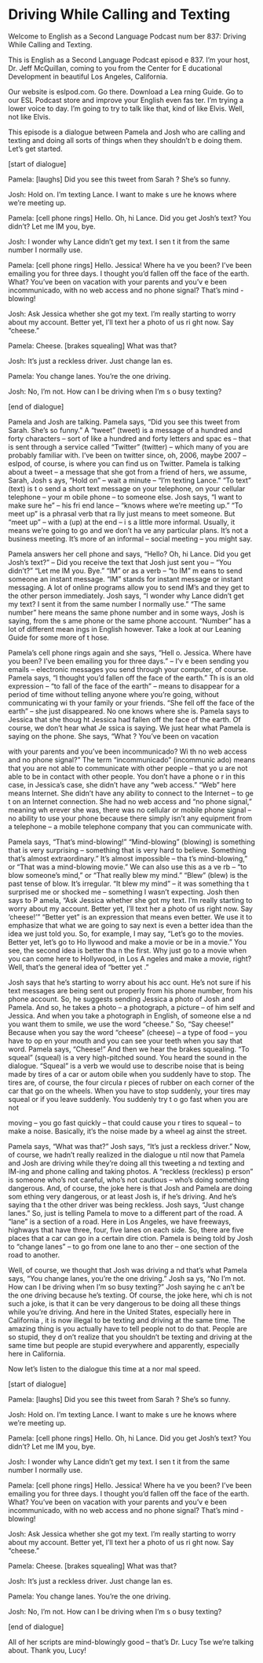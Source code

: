 # Driving While Calling and Texting

Welcome to English as a Second Language Podcast num ber 837: Driving While Calling and Texting.

This is English as a Second Language Podcast episod e 837. I’m your host, Dr. Jeff McQuillan, coming to you from the Center for E ducational Development in beautiful Los Angeles, California.

Our website is eslpod.com. Go there. Download a Lea rning Guide. Go to our ESL Podcast store and improve your English even fas ter. I’m trying a lower voice to day. I’m going to try to talk like that, kind of  like Elvis. Well, not like Elvis.

This episode is a dialogue between Pamela and Josh who are calling and texting and doing all sorts of things when they shouldn’t b e doing them. Let’s get started.

[start of dialogue]

Pamela:  [laughs] Did you see this tweet from Sarah ? She’s so funny.

Josh:  Hold on. I’m texting Lance. I want to make s ure he knows where we’re meeting up.

Pamela: [cell phone rings] Hello. Oh, hi Lance. Did  you get Josh’s text? You didn’t? Let me IM you, bye.

Josh:  I wonder why Lance didn’t get my text. I sen t it from the same number I normally use.

Pamela: [cell phone rings] Hello. Jessica! Where ha ve you been? I’ve been emailing you for three days. I thought you’d fallen  off the face of the earth. What? You’ve been on vacation with your parents and you’v e been incommunicado, with no web access and no phone signal? That’s mind -blowing!

Josh:  Ask Jessica whether she  got my text. I’m really starting to worry about my account. Better yet, I’ll text her a photo of us ri ght now. Say “cheese.”

Pamela:  Cheese. [brakes squealing] What was that?

Josh:  It’s just a reckless driver. Just change lan es.

Pamela:  You change lanes. You’re the one driving.

 Josh:  No, I’m not. How can I be driving when I’m s o busy texting?

[end of dialogue]

Pamela and Josh are talking. Pamela says, “Did you see this tweet from Sarah. She’s so funny.” A “tweet” (tweet) is a message of a hundred and forty characters – sort of like a hundred and forty letters and spac es – that is sent through a service called “Twitter” (twitter) – which many of you are probably familiar with. I’ve been on twitter since, oh, 2006, maybe 2007 – eslpod, of course, is where you can find us on Twitter. Pamela is talking about  a tweet – a message that she got from a friend of hers, we assume, Sarah, Josh s ays, “Hold on” – wait a minute – “I’m texting Lance.” “To text” (text) is t o send a short text message on your telephone, on your cellular telephone – your m obile phone – to someone else. Josh says, “I want to make sure he” – his fri end lance – “knows where we’re meeting up.” “To meet up” is a phrasal verb that ra lly just means to meet someone. But “meet up” – with a (up) at the end – i s a little more informal. Usually, it means we’re going to go and we don’t ha ve any particular plans. It’s not a business meeting. It’s more of an informal – social meeting – you might say.

Pamela answers her cell phone and says, “Hello? Oh,  hi Lance. Did you get Josh’s text?” – Did you receive the text that Josh just sent you – “You didn’t?” “Let me IM you. Bye.” “IM” or as a verb – “to IM” m eans to send someone an instant message. “IM” stands for instant message or  instant messaging. A lot of online programs allow you to send IM’s and they get  to the other person immediately. Josh says, “I wonder why Lance didn’t get my text? I sent it from the same number I normally use.” “The same number” here  means the same phone number and in some ways, Josh is saying, from the s ame phone or the same phone account. “Number” has a lot of different mean ings in English however. Take a look at our Leaning Guide for some more of t hose.

Pamela’s cell phone rings again and she says, “Hell o. Jessica. Where have you been? I’ve been emailing you for three days.” – I’v e been sending you emails – electronic messages you send through your computer,  of course. Pamela says, “I thought you’d fallen off the face of the earth.” Th is is an old expression – “to fall of the face of the earth” – means to disappear for a period of time without telling anyone where you’re going, without communicating wi th your family or your friends. “She fell off the face of the earth” – she  just disappeared. No one knows where she is. Pamela says to Jessica that she thoug ht Jessica had fallen off the face of the earth. Of course, we don’t hear what Je ssica is saying. We just hear what Pamela is saying on the phone. She says, “What ? You’ve been on vacation

with your parents and you’ve been incommunicado? Wi th no web access and no phone signal?” The term “incommunicado” (incommunic ado) means that you are not able to communicate with other people – that yo u are not able to be in contact with other people. You don’t have a phone o r in this case, in Jessica’s case, she didn’t have any “web access.” “Web” here means Internet. She didn’t have any ability to connect to the Internet – to ge t on an Internet connection. She had no web access and “no phone signal,” meaning wh erever she was, there was no cellular or mobile phone signal – no ability  to use your phone because there simply isn’t any equipment from a telephone –  a mobile telephone company that you can communicate with.

Pamela says, “That’s mind-blowing!” “Mind-blowing” (blowing) is something that is very surprising – something that is very hard to  believe. Something that’s almost extraordinary.” It’s almost impossible – tha t’s mind-blowing,” or “That was a mind-blowing movie.” We can also use this as a ve rb – “to blow someone’s mind,” or “That really blew my mind.” “Blew” (blew)  is the past tense of blow. It’s irregular. “It blew my mind” – it was something tha t surprised me or shocked me – something I wasn’t expecting. Josh then says to P amela, “Ask Jessica whether she got my text. I’m really starting to worry about  my account. Better yet, I’ll text her a photo of us right now. Say ‘cheese!’” “Better  yet” is an expression that means even better. We use it to emphasize that what  we are going to say next is even a better idea than the idea we just told you. So, for example, I may say, “Let’s go to the movies. Better yet, let’s go to Ho llywood and make a movie or be in a movie.” You see, the second idea is better tha n the first. Why just go to a movie when you can come here to Hollywood, in Los A ngeles and make a movie, right? Well, that’s the general idea of “better yet .”

Josh says that he’s starting to worry about his acc ount. He’s not sure if his text messages are being sent out properly from his phone  number, from his phone account. So, he suggests sending Jessica a photo of  Josh and Pamela. And so, he takes a photo – a photograph, a picture – of him self and Jessica. And when you take a photograph in English, of someone else a nd you want them to smile, we use the word “cheese.” So, “Say cheese!” Because  when you say the word “cheese” (cheese) – a type of food – you have to op en your mouth and you can see your teeth when you say that word. Pamela says,  “Cheese!” And then we hear the brakes squealing. “To squeal” (squeal) is a very high-pitched sound. You heard the sound in the dialogue. “Squeal” is a verb we would use to describe noise that is being made by tires of a car or autom obile when you suddenly have to stop. The tires are, of course, the four circula r pieces of rubber on each corner of the car that go on the wheels. When you have to stop suddenly, your tires may squeal or if you leave suddenly. You suddenly try t o go fast when you are not

moving – you go fast quickly – that could cause you r tires to squeal – to make a noise. Basically, it’s the noise made by a wheel ag ainst the street.

Pamela says, “What was that?” Josh says, “It’s just  a reckless driver.” Now, of course, we hadn’t really realized in the dialogue u ntil now that Pamela and Josh are driving while they’re doing all this tweeting a nd texting and IM-ing and phone calling and taking photos. A “reckless (reckless) p erson” is someone who’s not careful, who’s not cautious – who’s doing something  dangerous. And, of course, the joke here is that Josh and Pamela are doing som ething very dangerous, or at least Josh is, if he’s driving. And he’s saying tha t the other driver was being reckless. Josh says, “Just change lanes.” So, just is telling Pamela to move to a different part of the road. A “lane” is a section of a road. Here in Los Angeles, we have freeways, highways that have three, four, five  lanes on each side. So, there are five places that a car can go in a certain dire ction. Pamela is being told by Josh to “change lanes” – to go from one lane to ano ther – one section of the road to another.

Well, of course, we thought that Josh was driving a nd that’s what Pamela says, “You change lanes, you’re the one driving.” Josh sa ys, “No I’m not. How can I be driving when I’m so busy texting?” Josh saying he c an’t be the one driving because he’s texting. Of course, the joke here, whi ch is not such a joke, is that it can be very dangerous to be doing all these things while you’re driving. And here in the United States, especially here in California , it is now illegal to be texting and driving at the same time. The amazing thing is you actually have to tell people not to do that. People are so stupid, they d on’t realize that you shouldn’t be texting and driving at the same time but people are stupid everywhere and apparently, especially here in California.

Now let’s listen to the dialogue this time at a nor mal speed.

[start of dialogue]

Pamela:  [laughs] Did you see this tweet from Sarah ? She’s so funny.

Josh:  Hold on. I’m texting Lance. I want to make s ure he knows where we’re meeting up.

Pamela: [cell phone rings] Hello. Oh, hi Lance. Did  you get Josh’s text? You didn’t? Let me IM you, bye.

Josh:  I wonder why Lance didn’t get my text. I sen t it from the same number I normally use.

 Pamela: [cell phone rings] Hello. Jessica! Where ha ve you been? I’ve been emailing you for three days. I thought you’d fallen  off the face of the earth. What? You’ve been on vacation with your parents and you’v e been incommunicado, with no web access and no phone signal? That’s mind -blowing!

Josh:  Ask Jessica whether she  got my text. I’m really starting to worry about my account. Better yet, I’ll text her a photo of us ri ght now. Say “cheese.”

Pamela:  Cheese. [brakes squealing] What was that?

Josh:  It’s just a reckless driver. Just change lan es.

Pamela:  You change lanes. You’re the one driving.

Josh:  No, I’m not. How can I be driving when I’m s o busy texting?

[end of dialogue]

All of her scripts are mind-blowingly good – that’s  Dr. Lucy Tse we’re talking about. Thank you, Lucy!






